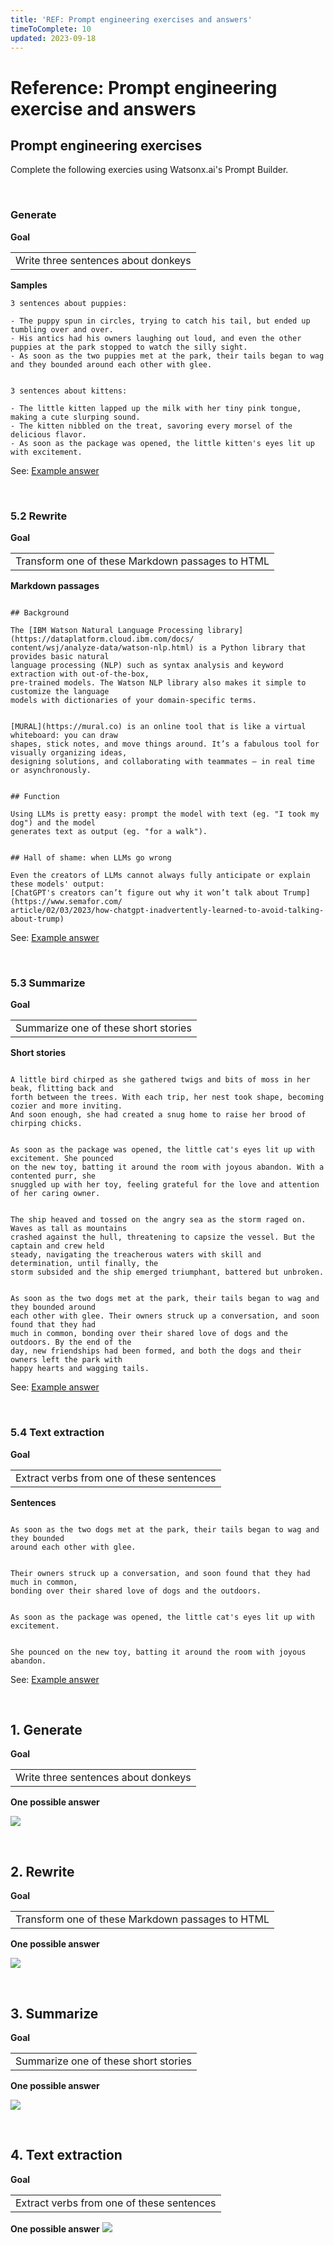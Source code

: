 ```yaml
---
title: 'REF: Prompt engineering exercises and answers'
timeToComplete: 10
updated: 2023-09-18
---
```


# Reference: Prompt engineering exercise and answers

## Prompt engineering exercises

Complete the following exercies using Watsonx.ai's Prompt Builder.

<p>&nbsp;</p>

### Generate

**Goal**

<table>
<tr>
<td>
Write three sentences about donkeys
</td>
</tr>
</table>
  
**Samples**
```text
3 sentences about puppies:

- The puppy spun in circles, trying to catch his tail, but ended up tumbling over and over.
- His antics had his owners laughing out loud, and even the other puppies at the park stopped to watch the silly sight.
- As soon as the two puppies met at the park, their tails began to wag and they bounded around each other with glee.

```


```text

3 sentences about kittens:

- The little kitten lapped up the milk with her tiny pink tongue, making a cute slurping sound.
- The kitten nibbled on the treat, savoring every morsel of the delicious flavor.
- As soon as the package was opened, the little kitten's eyes lit up with excitement.

```

See: [Example answer](/watsonx/watsonxai/109#1-generate)

<p>&nbsp;</p>

### 5.2 Rewrite

**Goal**

<table>
<tr>
<td>
Transform one of these Markdown passages to HTML
</td>
</tr>
</table>

**Markdown passages**

```text

## Background

The [IBM Watson Natural Language Processing library](https://dataplatform.cloud.ibm.com/docs/
content/wsj/analyze-data/watson-nlp.html) is a Python library that provides basic natural
language processing (NLP) such as syntax analysis and keyword extraction with out-of-the-box,
pre-trained models. The Watson NLP library also makes it simple to customize the language
models with dictionaries of your domain-specific terms.

```


```text

[MURAL](https://mural.co) is an online tool that is like a virtual whiteboard: you can draw
shapes, stick notes, and move things around. It’s a fabulous tool for visually organizing ideas,
designing solutions, and collaborating with teammates — in real time or asynchronously.

```


```text

## Function

Using LLMs is pretty easy: prompt the model with text (eg. "I took my dog") and the model
generates text as output (eg. "for a walk").

```


```text

## Hall of shame: when LLMs go wrong

Even the creators of LLMs cannot always fully anticipate or explain these models' output:
[ChatGPT's creators can’t figure out why it won’t talk about Trump](https://www.semafor.com/
article/02/03/2023/how-chatgpt-inadvertently-learned-to-avoid-talking-about-trump)

```

See: [Example answer](/watsonx/watsonxai/109#2-rewrite)

<p>&nbsp;</p>

### 5.3 Summarize

**Goal**

<table>
<tr>
<td>
Summarize one of these short stories
</td>
</tr>
</table>

**Short stories**

```text

A little bird chirped as she gathered twigs and bits of moss in her beak, flitting back and
forth between the trees. With each trip, her nest took shape, becoming cozier and more inviting.
And soon enough, she had created a snug home to raise her brood of chirping chicks.

```


```text

As soon as the package was opened, the little cat's eyes lit up with excitement. She pounced
on the new toy, batting it around the room with joyous abandon. With a contented purr, she
snuggled up with her toy, feeling grateful for the love and attention of her caring owner.

```


```text

The ship heaved and tossed on the angry sea as the storm raged on. Waves as tall as mountains
crashed against the hull, threatening to capsize the vessel. But the captain and crew held
steady, navigating the treacherous waters with skill and determination, until finally, the
storm subsided and the ship emerged triumphant, battered but unbroken.

```


```text

As soon as the two dogs met at the park, their tails began to wag and they bounded around
each other with glee. Their owners struck up a conversation, and soon found that they had
much in common, bonding over their shared love of dogs and the outdoors. By the end of the
day, new friendships had been formed, and both the dogs and their owners left the park with
happy hearts and wagging tails.

```

See: [Example answer](/watsonx/watsonxai/109#3-summarize)

<p>&nbsp;</p>

### 5.4 Text extraction

**Goal**

<table>
<tr>
<td>
Extract verbs from one of these sentences
</td>
</tr>
</table>

**Sentences**

```text

As soon as the two dogs met at the park, their tails began to wag and they bounded
around each other with glee.

```


```text

Their owners struck up a conversation, and soon found that they had much in common,
bonding over their shared love of dogs and the outdoors.

```


```text

As soon as the package was opened, the little cat's eyes lit up with excitement.

```


```text

She pounced on the new toy, batting it around the room with joyous abandon.

```

See: [Example answer](/watsonx/watsonxai/109#4-text-extraction)




<p>&nbsp;</p>

## 1. Generate

**Goal**

<table>
<tr>
<td>
Write three sentences about donkeys
</td>
</tr>
</table>

**One possible answer**

![](./images/ref102/answer-01-generate.png)

<p>&nbsp;</p>

## 2. Rewrite

**Goal**

<table>
<tr>
<td>
Transform one of these Markdown passages to HTML
</td>
</tr>
</table>

**One possible answer**

![](./images/ref102/answer-02-rewrite.png)

<p>&nbsp;</p>

## 3. Summarize

**Goal**

<table>
<tr>
<td>
Summarize one of these short stories
</td>
</tr>
</table>
  
**One possible answer**

![](./images/ref102/answer-03-summarize.png)

<p>&nbsp;</p>

## 4. Text extraction

**Goal**

<table>
<tr>
<td>
Extract verbs from one of these sentences
</td>
</tr>
</table>

**One possible answer**
![](./images/ref102/answer-06-text-extraction.png)

<p>&nbsp;</p>
